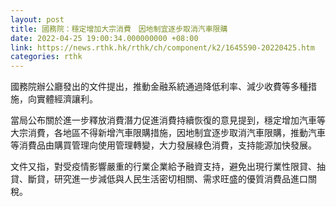 ```yaml
---
layout: post
title: 國務院：穩定增加大宗消費　因地制宜逐步取消汽車限購
date: 2022-04-25 19:00:34.000000000 +08:00
link: https://news.rthk.hk/rthk/ch/component/k2/1645590-20220425.htm
categories: rthk
---
```


國務院辦公廳發出的文件提出，推動金融系統通過降低利率、減少收費等多種措施，向實體經濟讓利。

當局公布關於進一步釋放消費潛力促進消費持續恢復的意見提到，穩定增加汽車等大宗消費，各地區不得新增汽車限購措施，因地制宜逐步取消汽車限購，推動汽車等消費品由購買管理向使用管理轉變，大力發展綠色消費，支持能源加快發展。

文件又指，對受疫情影響嚴重的行業企業給予融資支持，避免出現行業性限貸、抽貸、斷貸，研究進一步減低與人民生活密切相關、需求旺盛的優質消費品進口關稅。
